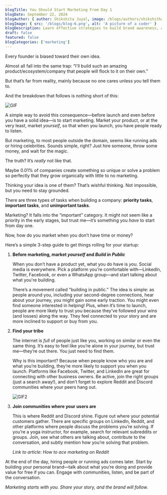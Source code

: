```yaml
---
blogTitle: You Should Start Marketing From Day 1
blogDate: September 22, 2024
blogAuthor: { author: Shikshita Juyal, image: /blogs/authors/shikshitha.png }
blogImage: { src: '/blogs/blog-6.png', alt: 'A picture of a coder' }
blogDescription: Learn effective strategies to build brand awareness, attract customers, and grow your business from the very beginning.
draft: false
featured: false
blogCategories: ['marketing']
---
```


Every founder is biased toward their own idea.

Almost all fall into the same trap: “I'll build such an amazing product/ecosystem/company that people will flock to it on their own.”

But that’s far from reality, mainly because no one cares unless you tell them to.

And the breakdown that follows is nothing short of this:

![GIF](https://i.giphy.com/media/v1.Y2lkPTc5MGI3NjExanduNHB4cTI3bDZjYjJ0Y2ZycjVrdXVneHVyeG90NWJhYWRjazh3ZiZlcD12MV9pbnRlcm5hbF9naWZfYnlfaWQmY3Q9Zw/8vUEXZA2me7vnuUvrs/giphy.gif)

A simple way to avoid this consequence—before launch and even before you have a solid idea—is to start marketing. Market your product, or at the very least, market _yourself_, so that when you launch, you have people ready to listen.

But marketing, to most people outside the domain, seems like running ads or hiring celebrities. Sounds simple, right? Just hire someone, throw some money, and wait for the magic.

The truth? It’s _really_ not like that.

Maybe 0.01% of companies create something so unique or solve a problem so perfectly that they grow organically with little to no marketing.

Thinking your idea is one of them? That’s wishful thinking. Not impossible, but you need to stay grounded.

There are three types of tasks when building a company: **priority tasks**, **important tasks**, and **unimportant tasks**.

Marketing? It falls into the “important” category. It might not seem like a priority in the early stages, but trust me—it’s something you _have_ to start from day one.

Now, how do you market when you don’t have time or money?

Here’s a simple 3-step guide to get things rolling for your startup:

1. **Before marketing, market _yourself_ and _Build in Public_**

   When you don’t have a product yet, what you do have is _you_. Social media is everywhere. Pick a platform you’re comfortable with—LinkedIn, Twitter, Facebook, or even a WhatsApp group—and start talking about what you're building.

   There’s a movement called "building in public." The idea is simple: as people around you, including your second-degree connections, hear about your journey, you might gain some early traction. You might even find someone interested in helping! Plus, when it’s time to launch, people are more likely to trust you because they’ve followed your wins (and losses) along the way. They feel connected to your story and are more inclined to support or buy from you.

2. **Find your tribe**

   The internet is _full_ of people just like you, working on similar or even the same thing. It’s easy to feel like you’re alone in your journey, but trust me—they’re out there. You just need to find them.

   Why is this important? Because when people know who you are and what you’re building, they’re more likely to support you when you launch. Platforms like Facebook, Twitter, and LinkedIn are great for connecting with other business owners. Be active, join the right groups (just a search away!), and don’t forget to explore Reddit and Discord communities where your peers hang out.

   ![GIF2](https://media.giphy.com/media/d2ZdjKah7ER836M0/giphy.gif)

3. **Join communities where your users are**

   This is where Reddit and Discord shine. Figure out where your potential customers gather. There are specific groups on LinkedIn, Reddit, and other platforms where people discuss the problems you’re solving. If you’re a yoga instructor, for example, search for relevant subreddits or groups. Join, see what others are talking about, contribute to the conversation, and subtly mention how you’re solving that problem.

   _Link to article: How to ace marketing on Reddit_

At the end of the day, hiring people or running ads comes later. Start by building your personal brand—talk about what you’re doing and provide value for free if you can. Engage with communities, listen, and be part of the conversation.

_Marketing starts with you. Share your story, and the brand will follow._
